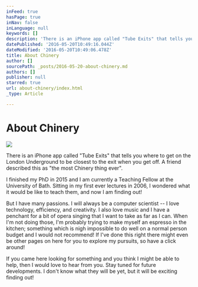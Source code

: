 ```yaml
---
inFeed: true
hasPage: true
inNav: false
inLanguage: null
keywords: []
description: 'There is an iPhone app called "Tube Exits" that tells you where to get on the London Underground to be closest to the exit when you get off. A friend described this as "the most Chinery thing ever".'
datePublished: '2016-05-20T10:49:16.044Z'
dateModified: '2016-05-20T10:49:06.478Z'
title: About Chinery
author: []
sourcePath: _posts/2016-05-20-about-chinery.md
authors: []
publisher: null
starred: true
url: about-chinery/index.html
_type: Article

---
```

# About Chinery
![](https://the-grid-user-content.s3-us-west-2.amazonaws.com/615a9080-ce6e-458b-aada-61160a61a610.jpg)

There is an iPhone app called "Tube Exits" that tells you where to get on the London Underground to be closest to the exit when you get off. A friend described this as "the most Chinery thing ever".

I finished my PhD in 2015 and I am currently a Teaching Fellow at the University of Bath. Sitting in my first ever lectures in 2006, I wondered what it would be like to teach them, and now I am finding out!

But I have many passions. I will always be a computer scientist -- I love technology, efficiency, and creativity. I also love music and I have a penchant for a bit of opera singing that I want to take as far as I can. When I'm not doing those, I'm probably trying to make myself an espresso in the kitchen; something which is nigh impossible to do well on a normal person budget and I would not recommend! If I've done this right there might even be other pages on here for you to explore my pursuits, so have a click around!

If you came here looking for something and you think I might be able to help, then I would love to hear from you. Stay tuned for future developments. I don't know what they will be yet, but it will be exciting finding out!